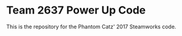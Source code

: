 <body>
<h1>Team 2637 Power Up Code</h1>

<p>This is the repository for the Phantom Catz' 2017 Steamworks code.</p>

</body>




